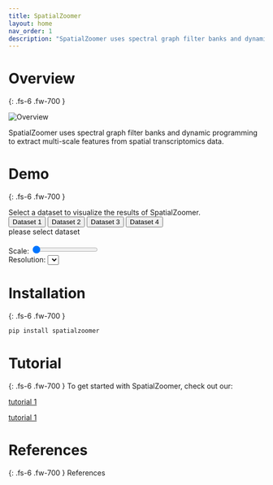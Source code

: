 ```yaml
---
title: SpatialZoomer
layout: home
nav_order: 1
description: "SpatialZoomer uses spectral graph filter banks and dynamic programming to extract multi-scale features from spatial transcriptomics data."
---
```



# Overview
{: .fs-6 .fw-700 }
<div class="overview-container">
    <div class="overview-image">
    <img src="{{ '/assets/images/overview.png' | relative_url }}" alt="Overview">
    </div>
    <div class="overview-text">
    <p>SpatialZoomer uses spectral graph filter banks and dynamic programming to extract multi-scale features from spatial transcriptomics data.</p>
    </div>
</div>

# Demo
{: .fs-6 .fw-700 }
<section id="demo">
Select a dataset to visualize the results of SpatialZoomer.
    <div class="dataset-buttons">
        <button type="button" name="button" class="btn btn-blue" data-dataset="1">Dataset 1</button>
        <button type="button" name="button" class="btn btn-blue" data-dataset="2">Dataset 2</button>
        <button type="button" name="button" class="btn btn-blue" data-dataset="3">Dataset 3</button>
        <button type="button" name="button" class="btn btn-blue" data-dataset="4">Dataset 4</button>
    </div>
    <div id="dataset-description">please select dataset</div>
    <div id="demo-content">
        <div class="images">
            <img id="img1" src="" alt="">
            <img id="img2" src="" alt="">
        </div>
        <img id="img3" src="" alt="">
        <div class="params">
            <div class="param-group">
                <label for="scaleRange">Scale:</label>
                <input type="range" id="scaleRange" min="0" max="6" step="1" value="0">
                <span id="scaleValue"></span>
            </div>
            <div class="param-group">
                <label for="resolutionSelect">Resolution:</label>
                <select id="resolutionSelect"></select>
            </div>
        </div>
    </div>
</section>

# Installation
{: .fs-6 .fw-700 }
```python
pip install spatialzoomer
```

# Tutorial
{: .fs-6 .fw-700 }
To get started with SpatialZoomer, check out our:

[tutorial 1](#)

[tutorial 1](#)

# References
{: .fs-6 .fw-700 }
References


<!-- <script>
// 注入 Jekyll baseurl
window.jekyllBaseurl = "{{ site.baseurl }}";
</script> -->
<script src="{{ '/assets/js/demo.js' | relative_url }}"></script>